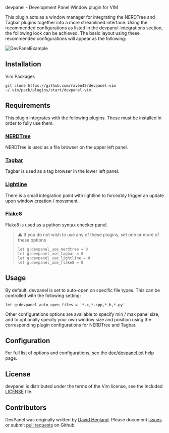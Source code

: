 devpanel - Development Panel Window plugin for VIM

This plugin acts as a window manager for integrating the NERDTree and Tagbar plugins together into a more streamlined interface. Using
the recommended configurations as listed in the devpanel-integrations section, the following look can be achieved. The basic layout
using these recommended configurations will appear as the following:

![DevPanelExample](https://user-images.githubusercontent.com/3730811/90820816-97373a80-e2f7-11ea-93ab-c42b1b0e557b.png "DevPanel Example")

## Installation
Vim Packages
```
git clone https://github.com/raven42/devpanel-vim ~/.vim/pack/plugins/start/devpanel-vim
```

## Requirements
This plugin integrates with the following plugins. These must be installed in order to fully use them.

### [NERDTree](https://github.com/preservim/nerdtree)
NERDTree is used as a file browser on the upper left panel.

### [Tagbar](https://github.com/preservim/tagbar)
Tagbar is used as a tag browser in the lower left panel.

### [Lightline](https://github.com/itchyny/lightline.vim)
There is a small integration point with lightline to forceably trigger an update upon window creation / movement.

### [Flake8](https://github.com/nvie/vim-flake8)
Flake8 is used as a python syntax checker panel.

> :warning: If you do not wish to use any of these plugins, set one or more of these options
> ```
> let g:devpanel_use_nerdtree = 0
> let g:devpanel_use_tagbar = 0
> let g:devpanel_use_lightline = 0
> let g:devpanel_use_flake8 = 0
> ```

## Usage
By default, devpanel is set to auto-open on specific file types. This can be controlled with the following setting:
```
let g:devpanel_auto_open_files = '*.c,*.cpp,*.h,*.py'
```

Other configurations options are available to specify min / max panel size, and to optionally specify your own window size and position
using the corresponding plugin configurations for NERDTree and Tagbar.

## Configuration
For full list of options and configurations, see the [doc/devpanel.txt](doc/devpanel.txt) help page.

## License
devpanel is distributed under the terms of the Vim license, see the included [LICENSE](LICENSE) file.

## Contributors
DevPanel was originally written by [David Hegland](https://github.com/raven42). Please document
[issues](https://github.com/raven42/devpanel-vim/issues) or submit [pull requests](https://github.com/raven42/devpanel-vim/pulls) on Github.
